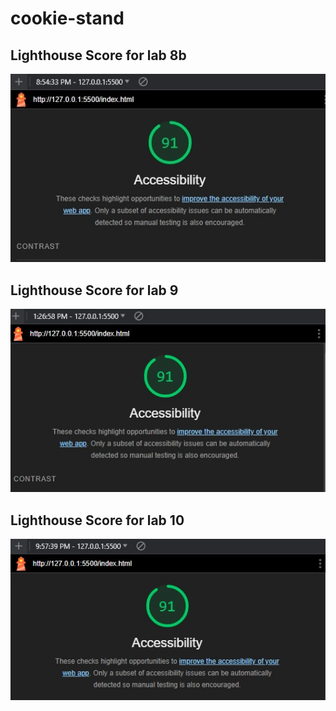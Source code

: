 # cookie-stand

## Lighthouse Score for lab 8b

![Alt text](<img/lab 8b lighthouse.jpg>)

## Lighthouse Score for lab 9

![Alt text](<img/lab 9 lighthouse.jpg>)

## Lighthouse Score for lab 10

![Alt text](<img/lab 10 screen shot.jpg>)
